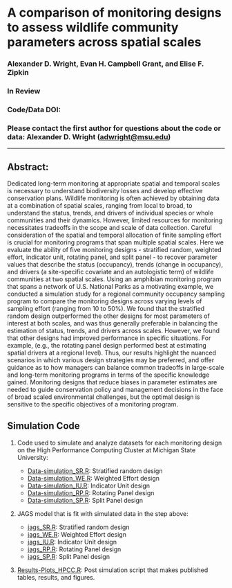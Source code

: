 # A comparison of monitoring designs to assess wildlife community parameters across spatial scales

### Alexander D. Wright, Evan H. Campbell Grant, and Elise F. Zipkin

### In Review

### Code/Data DOI: 

### Please contact the first author for questions about the code or data: Alexander D. Wright (adwright@msu.edu)

________________________________________________________________________________________________________________________________________

## Abstract:
Dedicated long-term monitoring at appropriate spatial and temporal scales is necessary to understand biodiversity losses and develop effective conservation plans. Wildlife monitoring is often achieved by obtaining data at a combination of spatial scales, ranging from local to broad, to understand the status, trends, and drivers of individual species or whole communities and their dynamics. However, limited resources for monitoring necessitates tradeoffs in the scope and scale of data collection. Careful consideration of the spatial and temporal allocation of finite sampling effort is crucial for monitoring programs that span multiple spatial scales. Here we evaluate the ability of five monitoring designs - stratified random, weighted effort, indicator unit, rotating panel, and split panel - to recover parameter values that describe the status (occupancy), trends (change in occupancy), and drivers (a site-specific covariate and an autologistic term) of wildlife communities at two spatial scales. Using an amphibian monitoring program that spans a network of U.S. National Parks as a motivating example, we conducted a simulation study for a regional community occupancy sampling program to compare the monitoring designs across varying levels of sampling effort (ranging from 10 to 50%). We found that the stratified random design outperformed the other designs for most parameters of interest at both scales, and was thus generally preferable in balancing the estimation of status, trends, and drivers across scales. However, we found that other designs had improved performance in specific situations. For example, (e.g., the rotating panel design performed best at estimating spatial drivers at a regional level). Thus, our results highlight the nuanced scenarios in which various design strategies may be preferred, and offer guidance as to how managers can balance common tradeoffs in large-scale and long-term monitoring programs in terms of the specific knowledge gained. Monitoring designs that reduce biases in parameter estimates are needed to guide conservation policy and management decisions in the face of broad scaled environmental challenges, but the optimal design is sensitive to the specific objectives of a monitoring program.

## Simulation Code
1. Code used to simulate and analyze datasets for each monitoring design on the High Performance Computing Cluster at Michigan State University:
   - [Data-simulation_SR.R](https://github.com/lxwrght/Wright_etal_InReview_LandEcol/blob/master/MRCM_data.R): Stratified random design
   - [Data-simulation_WE.R](https://github.com/lxwrght/Wright_etal_InReview_LandEcol/blob/master/MRCM_data.R): Weighted Effort design
   - [Data-simulation_IU.R](https://github.com/lxwrght/Wright_etal_InReview_LandEcol/blob/master/MRCM_data.R): Indicator Unit design
   - [Data-simulation_RP.R](https://github.com/lxwrght/Wright_etal_InReview_LandEcol/blob/master/MRCM_data.R): Rotating Panel design
   - [Data-simulation_SP.R](https://github.com/lxwrght/Wright_etal_InReview_LandEcol/blob/master/MRCM_data.R): Split Panel design

2. JAGS model that is fit with simulated data in the step above:
   - [jags_SR.R](https://github.com/lxwrght/Wright_etal_InReview_LandEcol/blob/master/MRCM_data.R): Stratified random design
   - [jags_WE.R](https://github.com/lxwrght/Wright_etal_InReview_LandEcol/blob/master/MRCM_data.R): Weighted Effort design
   - [jags_IU.R](https://github.com/lxwrght/Wright_etal_InReview_LandEcol/blob/master/MRCM_data.R): Indicator Unit design
   - [jags_RP.R](https://github.com/lxwrght/Wright_etal_InReview_LandEcol/blob/master/MRCM_data.R): Rotating Panel design
   - [jags_SP.R](https://github.com/lxwrght/Wright_etal_InReview_LandEcol/blob/master/MRCM_data.R): Split Panel design
3. [Results-Plots_HPCC.R](https://github.com/lxwrght/Wright_etal_InReview_LandEcol/blob/master/MRCM_Results-Plots.R): Post simulation script that makes published tables, results, and figures.
